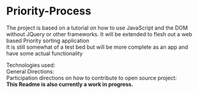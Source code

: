 # Priority-Process
The project is based on a tutorial on how to use JavaScript and the DOM without JQuery or other frameworks.
It will be extended to flesh out a web based Priority sorting application<br />
It is still somewhat of a test bed but will be more complete as an app and have some actual functionality<br />

Technologies used:<br />
General Directions:<br />
Participation directions on how to contribute to open source project:<br />
<strong>This Readme is also currently a work in progress.</strong>